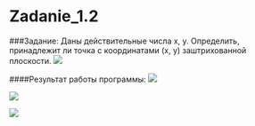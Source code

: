 Zadanie_1.2
===========
###Задание:
Даны действительные числа x, y. Определить, принадлежит ли точка с координатами (x, y) заштрихованной плоскости.
<a target="_blank" href="http://fastpic.ru"><img src="http://i63.fastpic.ru/big/2014/0704/32/a04e2cc133b3b80b1714fdcc464e9332.png" border="0"></a>

####Результат работы программы:
<a target="_blank" href="http://fastpic.ru"><img src="http://i61.fastpic.ru/big/2014/0704/eb/fc389d3ac0ab907f8687ce01d1394beb.jpg" border="0"></a>

<a target="_blank" href="http://fastpic.ru"><img src="http://i61.fastpic.ru/big/2014/0704/ca/811a4c827c6f3c892bde7dcb4418d4ca.jpg" border="0"></a>

<a target="_blank" href="http://fastpic.ru"><img src="http://i62.fastpic.ru/big/2014/0704/df/988c432eba31334d0c6c3b51fb4a07df.jpg" border="0"></a>
